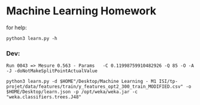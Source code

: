 # Machine Learning Homework

for help:

    python3 learn.py -h


### Dev:
`Run 0043 => Mesure 0.563 - Params   -C 0.11998759910482926 -Q 85 -O -A -J -doNotMakeSplitPointActualValue`

    python3 learn.py -d $HOME"/Desktop/Machine Learning - M1 ISI/tp-projet/data/features/train/y_features_opt2_300_train_MODIFIED.csv" -o $HOME/Desktop/learn.json -p /opt/weka/weka.jar -c "weka.classifiers.trees.J48"
